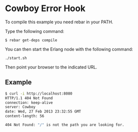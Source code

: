 Cowboy Error Hook
=================

To compile this example you need rebar in your PATH.

Type the following command:
```
$ rebar get-deps compile
```

You can then start the Erlang node with the following command:
```
./start.sh
```

Then point your browser to the indicated URL.

Example
-------

``` bash
$ curl -i http://localhost:8080
HTTP/1.1 404 Not Found
connection: keep-alive
server: Cowboy
date: Wed, 27 Feb 2013 23:32:55 GMT
content-length: 56

404 Not Found: "/" is not the path you are looking for.
```
